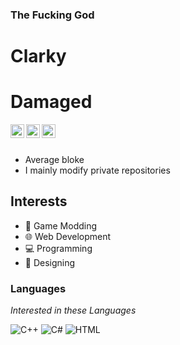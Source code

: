 ### The Fucking God

<!--
**MrCamDtix/Clarky** is a ✨ _special_ ✨ repository because its `README.md` (this file) appears on your GitHub profile.
-->

# Clarky
# Damaged

<a href="https://twitter.com/ClarkyXeon">
  <img align="left" alt="Twitter" width="22px" src="https://cdn.jsdelivr.net/npm/simple-icons@v3/icons/twitter.svg" />
</a>
<a href="https://discord.com/users/708283842259320884">
  <img align="left" alt="Discord" width="22px" src="https://cdn.jsdelivr.net/npm/simple-icons@v3/icons/discord.svg" />
</a>
<a href="https://steamcommunity.com/id/ClarkyTheGod">
  <img align="left" alt="Discord" width="22px" src="https://cdn.jsdelivr.net/npm/simple-icons@v3/icons/steam.svg" />
 </a>

<br />
<br />

- Average bloke
- I mainly modify private repositories

## Interests
- 🔎 Game Modding
- 🌐 Web Development
- 💻 Programming
- 🎨 Designing

### Languages 

*Interested in these Languages*

![C++](https://img.shields.io/badge/-C++-blue?style=flat&logo=c%2B%2B&labelColor=444)
![C#](https://img.shields.io/badge/-C%23-blue?style=flat&logo=c-sharp&labelColor=444)
![HTML](https://img.shields.io/badge/HTML-Web%20Development-red)
